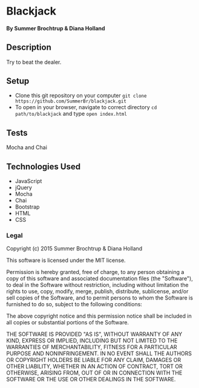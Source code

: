 # Blackjack

#### By Summer Brochtrup & Diana Holland

## Description

Try to beat the dealer.

## Setup

* Clone this git repository on your computer ```git clone  https://github.com/SummerBr/blackjack.git```
* To open in your browser, navigate to correct directory ```cd path/to/blackjack``` and type ```open index.html```

## Tests

Mocha and Chai

## Technologies Used

* JavaScript
* jQuery
* Mocha
* Chai
* Bootstrap
* HTML
* CSS

### Legal

Copyright (c) 2015 Summer Brochtrup & Diana Holland

This software is licensed under the MIT license.

Permission is hereby granted, free of charge, to any person obtaining a copy
of this software and associated documentation files (the "Software"), to deal
in the Software without restriction, including without limitation the rights
to use, copy, modify, merge, publish, distribute, sublicense, and/or sell
copies of the Software, and to permit persons to whom the Software is
furnished to do so, subject to the following conditions:

The above copyright notice and this permission notice shall be included in
all copies or substantial portions of the Software.

THE SOFTWARE IS PROVIDED "AS IS", WITHOUT WARRANTY OF ANY KIND, EXPRESS OR
IMPLIED, INCLUDING BUT NOT LIMITED TO THE WARRANTIES OF MERCHANTABILITY,
FITNESS FOR A PARTICULAR PURPOSE AND NONINFRINGEMENT. IN NO EVENT SHALL THE
AUTHORS OR COPYRIGHT HOLDERS BE LIABLE FOR ANY CLAIM, DAMAGES OR OTHER
LIABILITY, WHETHER IN AN ACTION OF CONTRACT, TORT OR OTHERWISE, ARISING FROM,
OUT OF OR IN CONNECTION WITH THE SOFTWARE OR THE USE OR OTHER DEALINGS IN
THE SOFTWARE.
